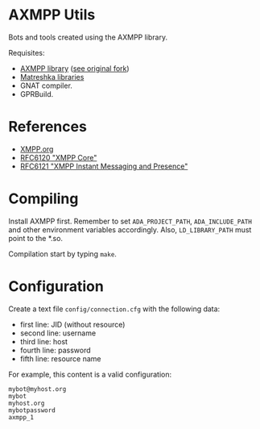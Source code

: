 # AXMPP Utils
Bots and tools created using the AXMPP library. 

Requisites: 

- [AXMPP library](https://github.com/cnngimenez/axmpp) ([see original fork](https://github.com/coopht/axmpp))
- [Matreshka libraries](http://forge.ada-ru.org/matreshka/)
- GNAT compiler.
- GPRBuild.

# References

- [XMPP.org](https://xmpp.org/)
- [RFC6120 "XMPP Core"](https://www.rfc-editor.org/rfc/rfc6120.html)
- [RFC6121 "XMPP Instant Messaging and Presence"](https://www.rfc-editor.org/rfc/rfc6121.html)

# Compiling

Install AXMPP first. Remember to set `ADA_PROJECT_PATH`, `ADA_INCLUDE_PATH` and other environment variables accordingly. Also, `LD_LIBRARY_PATH` must point to the *.so.

Compilation start by typing `make`. 

# Configuration
Create a text file `config/connection.cfg` with the following data:

- first line: JID (without resource)
- second line: username
- third line: host
- fourth line: password
- fifth line: resource name

For example, this content is a valid configuration:

```
mybot@myhost.org
mybot
myhost.org
mybotpassword
axmpp_1
```
